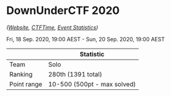 # DownUnderCTF 2020

_([Website](https://downunderctf.com/), [CTFTime](https://ctftime.org/event/1084), [Event Statistics](https://downunderctf.com/blog/2020/ctf-statistics/))_

Fri, 18 Sep. 2020, 19:00 AEST - Sun, 20 Sep. 2020, 19:00 AEST

|             | Statistic
| ---         | ---
| Team        | Solo
| Ranking     | 280th (1391 total)
| Point range | 10-500 (500pt - max solved)
